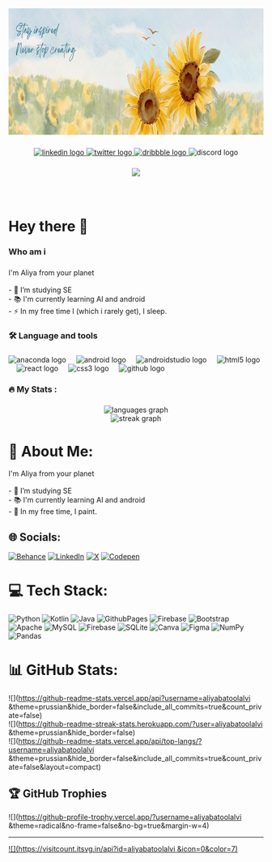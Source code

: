 <div align="center">
  <img height="250" src="banner.png"  />
</div>

###

<div align="center">
  <a href="https://www.linkedin.com/in/aliyaalvi/" target="_blank">
    <img src="https://raw.githubusercontent.com/maurodesouza/profile-readme-generator/master/src/assets/icons/social/linkedin/default.svg" width="38" height="26" alt="linkedin logo"  />
  </a>
  <a href="https://twitter.com/AliyaDevNova" target="_blank">
    <img src="https://raw.githubusercontent.com/maurodesouza/profile-readme-generator/master/src/assets/icons/social/twitter/default.svg" width="38" height="26" alt="twitter logo"  />
  </a>
  <a href="https://dribbble.com/AliyaBatoolAlvi" target="_blank">
    <img src="https://raw.githubusercontent.com/maurodesouza/profile-readme-generator/master/src/assets/icons/social/dribbble/default.svg" width="38" height="26" alt="dribbble logo"  />
  </a>
  <img src="https://raw.githubusercontent.com/maurodesouza/profile-readme-generator/master/src/assets/icons/social/discord/default.svg" width="38" height="26" alt="discord logo"  />
</div>

###

<div align="center">
  <img src="https://visitor-badge.laobi.icu/badge?page_id=aliyabatoolalvi.aliyabatoolalvi&"  />
</div>

###

<br clear="both">

<h1 align="left">Hey there 👋</h1>

###

<h3 align="left">Who am i</h3>

###

<p align="left">I'm Aliya from your planet<br><br>- 🔭 I’m studying SE<br>- 📚 I'm currently learning AI and android<br>- ⚡ In my free time I (which i rarely get), I sleep.</p>

###

<h3 align="left">🛠 Language and tools</h3>

###

<div align="left">
  <img src="https://cdn.jsdelivr.net/gh/devicons/devicon/icons/anaconda/anaconda-original.svg" height="40" alt="anaconda logo"  />
  <img width="12" />
  <img src="https://cdn.jsdelivr.net/gh/devicons/devicon/icons/android/android-original.svg" height="40" alt="android logo"  />
  <img width="12" />
  <img src="https://cdn.jsdelivr.net/gh/devicons/devicon/icons/androidstudio/androidstudio-original.svg" height="40" alt="androidstudio logo"  />
  <img width="12" />
  <img src="https://cdn.jsdelivr.net/gh/devicons/devicon/icons/html5/html5-original.svg" height="40" alt="html5 logo"  />
  <img width="12" />
  <img src="https://cdn.jsdelivr.net/gh/devicons/devicon/icons/react/react-original.svg" height="40" alt="react logo"  />
  <img width="12" />
  <img src="https://cdn.jsdelivr.net/gh/devicons/devicon/icons/css3/css3-original.svg" height="40" alt="css3 logo"  />
  <img width="12" />
  <img src="https://cdn.jsdelivr.net/gh/devicons/devicon/icons/github/github-original.svg" height="40" alt="github logo"  />
</div>

###

<h3 align="left">🔥   My Stats :</h3>

###

<div align="center">
  <img src="https://github-readme-stats.vercel.app/api/top-langs?username=aliyabatoolalvi&locale=en&hide_title=true&layout=compact&card_width=320&langs_count=5&theme=gruvbox_light&hide_border=true&order=2" height="110" alt="languages graph"  />
</br>
  <img src="https://streak-stats.demolab.com?user=aliyabatoolalvi&locale=en&mode=daily&theme=dark&hide_border=false&border_radius=5&order=3" height="220" alt="streak graph"  />
</div>

###

<!--<img src="https://raw.githubusercontent.com/aliyabatoolalvi/aliyabatoolalvi/main/snake.svg" alt="Snake animation" />-->

###
# 💫 About Me:
I'm Aliya from your planet<br><br>- 🔭 I’m studying SE<br>- 📚 I'm currently learning AI and android<br>- 🎨 In my free time, I paint.


## 🌐 Socials:
[![Behance](https://img.shields.io/badge/Behance-1769ff?logo=behance&logoColor=white)](https://behance.net/AliyaBatoolAlvi) [![LinkedIn](https://img.shields.io/badge/LinkedIn-%230077B5.svg?logo=linkedin&logoColor=white)](https://linkedin.com/in/@aliyaalvi) [![X](https://img.shields.io/badge/X-black.svg?logo=X&logoColor=white)](https://x.com/@AliyaDevNova) [![Codepen](https://img.shields.io/badge/Codepen-000000?style=for-the-badge&logo=codepen&logoColor=white)](https://codepen.io/@aliyabatoolalvi) 

# 💻 Tech Stack:
![Python](https://img.shields.io/badge/python-3670A0?style=for-the-badge&logo=python&logoColor=ffdd54) ![Kotlin](https://img.shields.io/badge/kotlin-%237F52FF.svg?style=for-the-badge&logo=kotlin&logoColor=white) ![Java](https://img.shields.io/badge/java-%23ED8B00.svg?style=for-the-badge&logo=openjdk&logoColor=white) ![GithubPages](https://img.shields.io/badge/github%20pages-121013?style=for-the-badge&logo=github&logoColor=white) ![Firebase](https://img.shields.io/badge/firebase-%23039BE5.svg?style=for-the-badge&logo=firebase) ![Bootstrap](https://img.shields.io/badge/bootstrap-%238511FA.svg?style=for-the-badge&logo=bootstrap&logoColor=white) ![Apache](https://img.shields.io/badge/apache-%23D42029.svg?style=for-the-badge&logo=apache&logoColor=white) ![MySQL](https://img.shields.io/badge/mysql-4479A1.svg?style=for-the-badge&logo=mysql&logoColor=white) ![Firebase](https://img.shields.io/badge/firebase-a08021?style=for-the-badge&logo=firebase&logoColor=ffcd34) ![SQLite](https://img.shields.io/badge/sqlite-%2307405e.svg?style=for-the-badge&logo=sqlite&logoColor=white) ![Canva](https://img.shields.io/badge/Canva-%2300C4CC.svg?style=for-the-badge&logo=Canva&logoColor=white) ![Figma](https://img.shields.io/badge/figma-%23F24E1E.svg?style=for-the-badge&logo=figma&logoColor=white) ![NumPy](https://img.shields.io/badge/numpy-%23013243.svg?style=for-the-badge&logo=numpy&logoColor=white) ![Pandas](https://img.shields.io/badge/pandas-%23150458.svg?style=for-the-badge&logo=pandas&logoColor=white)
# 📊 GitHub Stats:
![](https://github-readme-stats.vercel.app/api?username=aliyabatoolalvi &theme=prussian&hide_border=false&include_all_commits=true&count_private=false)<br/>
![](https://github-readme-streak-stats.herokuapp.com/?user=aliyabatoolalvi &theme=prussian&hide_border=false)<br/>
![](https://github-readme-stats.vercel.app/api/top-langs/?username=aliyabatoolalvi &theme=prussian&hide_border=false&include_all_commits=true&count_private=false&layout=compact)

## 🏆 GitHub Trophies
![](https://github-profile-trophy.vercel.app/?username=aliyabatoolalvi &theme=radical&no-frame=false&no-bg=true&margin-w=4)

---
[![](https://visitcount.itsvg.in/api?id=aliyabatoolalvi &icon=0&color=7)](https://visitcount.itsvg.in)

<!-- Proudly created with GPRM ( https://gprm.itsvg.in ) -->
